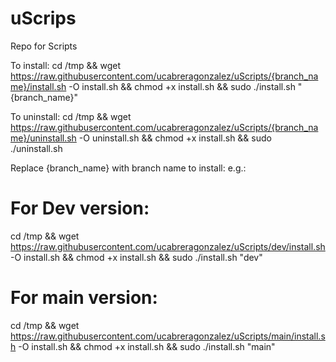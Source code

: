 # uScrips
Repo for Scripts

To install:
cd /tmp && wget https://raw.githubusercontent.com/ucabreragonzalez/uScripts/{branch_name}/install.sh -O install.sh && chmod +x install.sh && sudo ./install.sh "{branch_name}"

To uninstall:
cd /tmp && wget https://raw.githubusercontent.com/ucabreragonzalez/uScripts/{branch_name}/uninstall.sh -O uninstall.sh && chmod +x install.sh && sudo ./uninstall.sh

Replace {branch_name} with branch name to install:
e.g.:

# For Dev version:

cd /tmp && wget https://raw.githubusercontent.com/ucabreragonzalez/uScripts/dev/install.sh -O install.sh && chmod +x install.sh && sudo ./install.sh "dev"

# For main version:

cd /tmp && wget https://raw.githubusercontent.com/ucabreragonzalez/uScripts/main/install.sh -O install.sh && chmod +x install.sh && sudo ./install.sh "main"
